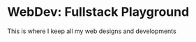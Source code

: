 <!-- https://github.com/adam-p/markdown-here/wiki/Markdown-Cheatsheet -->

WebDev: Fullstack Playground
=================
This is where I keep all my web designs and developments 
